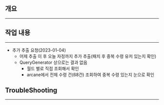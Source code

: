 ## 개요
---


## 작업 내용
---

- 추가 추출 요청(2023-01-04)
	- 어제 추출 이 후 오늘 자정까지 추가 추출(패치 후 중복 수령 유저 있는지 확인)
	- QueryGenerator 상으로는 결과 없음
		- 월드 별로 직접 조회해서 확인
		- arcane에서 전체 수령 건(68건) 조회하여 중복 수령 있는지 눈으로 확인

## TroubleShooting
---

